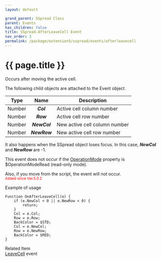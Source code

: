 ```yaml
---
layout: default

grand_parent: SSpread Class
parent: Events
has_children: false
title: SSpread.AfterLeaveCell Event
nav_order: 3
permalink: /package/extension5/sspread/events/afterleavecell
---
```

# {{ page.title }}

Occurs after moving the active cell.

The following child objects are attached to the Event object.

| Type   |     Name     | Description                   |
|--------|:------------:|-------------------------------|
| Number |   **_Col_**  | Active cell column number     |
| Number |   **_Row_**  | Active cell row number        |
| Number | **_NewCol_** | New active cell column number |
| Number | **_NewRow_** | New active cell row number    |

It also happens when the SSpread object loses focus. In this case, **_NewCol_** and  **_NewRow_** are -1.

This event does not occur if the <a href="/package/extension5/sspread/properties/operationmode">OperationMode</a> property is $OperationModeRead (read-only mode).

Also, if you move from the script, the event will not occur.
<br><small><span style="color:red">Added since Ver.5.0.2</span></small>

Example of usage

```
Function OnAfterLeaveCell(e) {
    if (e.NewCol < 0 || e.NewRow < 0) {
        return;
    }
    Col = e.Col;
    Row = e.Row;
    BackColor = $STD;
    Col = e.NewCol;
    Row = e.NewRow;
    BackColor = $RED;
}
```

Related Item<br>
<a href="/package/extension5/sspread/events/leavecell">LeaveCell</a> event

